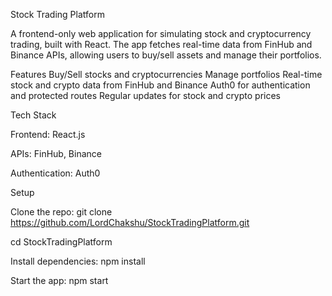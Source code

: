Stock Trading Platform

A frontend-only web application for simulating stock and cryptocurrency trading, built with React. The app fetches real-time data from FinHub and Binance APIs, allowing users to buy/sell assets and manage their portfolios.

Features
Buy/Sell stocks and cryptocurrencies
Manage portfolios
Real-time stock and crypto data from FinHub and Binance
Auth0 for authentication and protected routes
Regular updates for stock and crypto prices

Tech Stack

Frontend: React.js

APIs: FinHub, Binance

Authentication: Auth0

Setup

Clone the repo:
git clone https://github.com/LordChakshu/StockTradingPlatform.git

cd StockTradingPlatform

Install dependencies:
npm install

Start the app:
npm start
